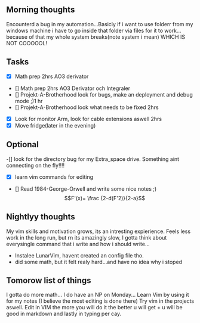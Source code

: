 ## Morning thoughts
Encounterd a bug in my automation...Basicly if i want to use folderr from my windows machine i have to go inside that folder via files for it to work... because of that my whole system breaks(note system i mean) WHICH IS NOT COOOOOL! 

## Tasks

- [x] Math prep 2hrs AO3 derivator
- [] Math prep 2hrs AO3 Derivator och Integraler
- [] Projekt-A-Brotherhood look for bugs, make an deployment and debug mode ;)1 hr
- [] Projekt-A-Brotherhood look what needs to be fixed 2hrs
- [x] Look for monitor Arm, look for cable extensions aswell 2hrs
- [x] Move fridge(later in the evening)
## Optional 
-[] look for the directory bug for my Extra_space drive. Something aint connecting on the fly!!!!
- [x] learn vim commands for editing
- [] Read 1984-George-Orwell and write some nice notes ;) 
$$F'(x)= \frac {2-d(F'2)}{2-a}$$
## Nightlyy thoughts 
My vim skills and motivation grows, its an intresting expierience. Feels less work in the long run, but rn its amazingly slow, I gotta think
about everysingle command that i write and how i should write...
* Instalee LunarVim, havent created an config file tho.
* did some math, but it felt realy hard...and have no idea why i stoped
## Tomorow list of things
I gotta do more math... I do have an NP on Monday...
Learn Vim by using it for my notes (I believe the most editing is done there)
Try vim in the projects aswell. Edit in VIM the more you will do it the better u will get + u will be good in markdown
and lastly in typing per cay.


